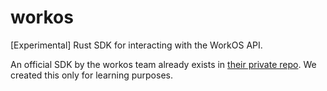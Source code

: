 # workos

[Experimental] Rust SDK for interacting with the WorkOS API.

An official SDK by the workos team already exists in [their private repo](https://github.com/workos/workos-rust). We created this only for learning purposes.
